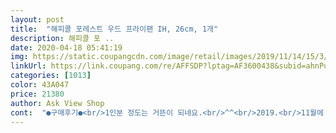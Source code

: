 ```yaml
---
layout: post 
title:  "해피콜 포레스트 우드 프라이팬 IH, 26cm, 1개" 
description: 해피콜 포 ..
date: 2020-04-18 05:41:19 
img: https://static.coupangcdn.com/image/retail/images/2019/11/14/15/3/b700a175-5ada-43d3-85e1-8402f6905bbb.jpg 
linkUrl: https://link.coupang.com/re/AFFSDP?lptag=AF3600438&subid=ahnPublicAsk&pageKey=336823899&itemId=1074441097&vendorItemId=5567765031&traceid=V0-113-15e09f928a2e7b94 
categories: [1013] 
color: 43A047 
price: 21380 
author: Ask View Shop 
cont:  "●구매후기●<br/>1인분 정도는 거뜬이 되네요.<br/>^^<br/>2019.<br/>11월에 출시 됐네요.<br/><br/>2020.<br/>  03.<br/> 29<br/>26cm를 살까 20cm를 살까 엄청 고민하다가<br/>30cm짜리 후라이팬으로 계란 후라이 한.<br/>두개 하긴엔 넘 크고해서 계란 후라이만 생각하고 20cm로 겟.<br/><br/>~~~~~~~~~~~~~~~~~~~~~~~~~~~~~~~~~~<br/>가격 : 22.<br/>900원<br/>가스렌지는 제일 큰 화구는 좀 애매하고 중간 화구부터 괜찮습니다<br/>각종 반찬도 만들어 먹어요.<br/><br/>감바스같은 요리 해먹어도 될 것 같아요.<br/><br/>감성키친은 모르겠지만 그냥 두면 기분이 좋아요<br/>개인 화로에 딱 올라가는 사이즈 입니다<br/>게다가 후라이팬이 두께감도 있어서 상당히 안정적이예요.<br/><br/>결국 20cm짜리로 구입했어요.<br/><br/>구매할 때랑 단 1일 차이나는 지금은 17940원;;;(이 가격도 정확)<br/>국내산 왕벚꽃나무 통원목이라네요.<br/><br/>국물 자작하게 덕복희도 만들어 먹고,<br/>그냥 대충 턱 얹어놓고 소세지나 야채 조금 볶음 주걱으로 뒤적여가며 달달 볶으실 예정이시라면<br/>그냥 이 상품의 바닥이 미끄러운 듯 합니다;;<br/>그래서 실망을 했는데,<br/>그리고 20 사이즈=<br/>그리고 그립감이 좋아요.<br/><br/>그리고 막쓰는 용도의 다이소에서 산 몇천원짜리 저렴이 후라이팬까지 다 놓고 돌려쓰다가 저려미 후라이팬이 수명을 다해서 이번엔 작은 후라이팬 중에서 너무 싸지 않은 적당한 걸 사봤는데요 그리고 해피콜은 브랜드 자체로 유명하니까요... <br/><br/>그리고 보통 후라이팬보다 높이가 있어서<br/>그립감이 좋아서 요리할 맛이 나네요.<br/><br/>근데 주물팬보단 가벼워요.<br/><br/>기름없이 계란후라이를 해 봤어요.<br/><br/>길들이기 할때 진짜 깜놀한거<br/>길들이기만 해놔서 아직 사용 전입니다만<br/>꼭 주물팬 느낌나요.<br/><br/>너~흐므우 잘 사용하고 있어요.<br/>^^<br/>늘 인덕션 겸용 후라이팬을 구입하는데요,<br/>대신 화구를 너무 큰데다 쓰면 손잡이가 그을릴지도... <br/><br/>대충 얹는건 괜찮은데 꼭 손잡이 붙잡아 주시기를 바랍니다<br/>디자인이 넘나 이뻐요.<br/><br/>만족합니다<br/>매일 1000원 가량씩 내리는건가요.<br/>.<br/><br/>무슨 철판 위에 얼음 둔거 마냥 후라이팬이 가스렌지 위에서 미끌미끌 합니다;;<br/>배송일 : 2020.<br/> 01.<br/> 01<br/>백화점이나 마트에 가봐도 아직 이 모양은 못 봤거든요.<br/><br/>사용해보고 또 올릴게요.<br/><br/>살짝 소스를 부어놓고 물로 닦아봤더니<br/>살짝 탄 부분은 후라이팬에 자국이 살짝 남더라구요.<br/><br/>세제를 묻히지도 않았는데 말이죠.<br/><br/>세척하기 완전 쉬워서 자꾸 이 후라이팬으로 요리하고 싶어져요~~<br/>세척후, 바로 후라이팬에 열을 가한 후<br/>소스자국이 말끔히 없어지더라구요.<br/><br/>손잡이 쪽으로 자꾸 쓰러졌었는데 이 부분이 보완된 것 같아요.<br/><br/>손잡이가 상당히 고급스러워서<br/>손잡이도 독특하고, 편해요.<br/><br/>손잡이도 원목에다 happy call 로고가 아주 고급지고요.<br/><br/>실험해 볼겸 허기 달랠겸 한번 시도해봤네요.<br/><br/>쓰다가 특이점 발견하면 바로 추가후기 올릴께요~~<br/>아님 쪼끄만하니까 볶음 주걱으로 뒤적뒤적 하지 마시고 후라이팬을 흔들어서 재료를 뒤집어 주심이... <br/>.<br/>;;;<br/>아주 요 작고 이쁜것이 열일하네요.<br/>^^<br/>아직 사용은 안해봤는데<br/>암튼<br/>어떤 나무로 만들어진건지 찾아봤는데<br/>어떤 다른 것보다도 품질이 좋아서요.<br/><br/>어쩐지... <br/>고급스럽다했어... <br/><br/>어차피 논스틱이라며 달라붙지 않는다고 해서<br/>엄청 가벼운거부터 초무거운 생무쇠까지 다 다루고 있는 입장에서<br/>예전엔 작은 사이즈 후라이팬은 손잡이가 무거워서<br/>오~~ 잘되요 잘되ㅎㅎ<br/>오늘은 감바스를 해먹었어요.<br/><br/>완전 만족이예요.<br/><br/>육안으로는 후라이팬 표면이 거칠어서 후라이가 기름없이 될까 싶은 마음이 컸는데<br/>이 후라이팬이 미끌리는건 이 후라이팬의 중량문제가 아니라 바닥변 설계나 코팅 문제 같네요;;;<br/>이건 무거워서 안미끌리고 가벼워서 미끌리는 그런 수준이 아니고요<br/>이건 집에서도 캠핑가서도 언제든지 쓸 수 있어서<br/>이걸 장바구니에 넣고 고민할때 20400원(아마 이쯤?)<br/>인간적으로 개인 화로 세트에 주는 알루미늄 불판이 영 못쓸 퀄리티라고 생각해서 ㅋㅋㅋㅋㅋ 이렇게 개인 팬 얹어서 사용하는데 이 제품 아주 사이즈가 딱이네요<br/>인덕션 겸용 26cm의 깊은 후라이팬입니다.<br/><br/>일단 상품 자체는 무척 예쁩니다<br/>일단 제품 질은 좀 사용 해 보고 나중에 와서 추가 할께요<br/>전 다른건 몰라도 후라이팬 만큼은 해피콜 사용하거든요.<br/><br/>제가 구매할 때 18800원(정확)<br/>제가 스탠후라이팬이랑 코팅 후라이팬이랑 주물 후라이팬<br/>좀 기분이 별로이긴 한데.<br/>.<br/> 일단 반송하고 새로사기도 귀찮으니 그냥 씁니다<br/>주문일 : 2019.<br/> 12.<br/> 31<br/>주부들은 손목 사용 많아서 무거우면 쓰기 겁나거든요.<br/><br/>집에서는 일반 가스레인지를 쓰고<br/>캠핑가서는 인덕션을 쓰기때문에<br/>키친타올로 살짝 닦아줬더니 말끔히 자국이 사라지대요ㅎㅎ<br/>통원목이라서 그런지 손에 꽉 찬 느낌이 들거든요.<br/><br/>팬이 기존 팬들하고 다르게 노블 공법을 사용했다고 하는데<br/>한번 시간 좀 오래 후라이를 해 봤는데<br/>해피콜은 처음 출시 됐을때부터 애용하고 있었어요.<br/><br/>" 
---
```

